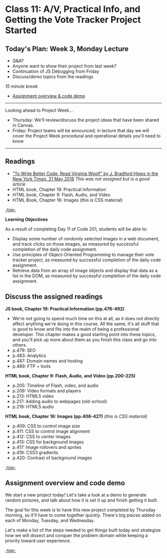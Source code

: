 # Class 11: A/V, Practical Info, and Getting the Vote Tracker Project Started

<a id="top"></a>
## Today's Plan: Week 3, Monday Lecture

- Q&A?
- Anyone want to show their project from last week?
- Continuation of JS Debugging from Friday
- Discuss/demo topics from the readings

*15 minute break*

- [Assignment overview & code demo](#code)

---

Looking ahead to Project Week...

- Thursday: We'll review/discuss the project ideas that have been shared in Canvas.
- Friday: Project teams will be announced; in lecture that day we will cover the Project Week procedural and operational details you'll need to know

---

## Readings

- ["To Write Better Code, Read Virginia Woolf" by J. Bradford Hipps in the New York Times, 21 May 2016](http://www.nytimes.com/2016/05/22/opinion/sunday/to-write-software-read-novels.html) *This was not assigned but is a good article*
- HTML book, Chapter 19: Practical Information
- HTML book, Chapter 9: Flash, Audio, and Video
- HTML Book, Chapter 16: Images (this is CSS material)

[-top-](#top)

**Learning Objectives**

As a result of completing Day 11 of Code 201, students will be able to:

- Display some number of randomly selected images in a web document, and track clicks on those images, as measured by successful completion of the daily code assignment.
- Use principles of Object-Oriented Programming to manage their vote tracker project, as measured by successful completion of the daily code assignment.
- Retrieve data from an array of image objects and display that data as a list in the DOM, as measured by successful completion of the daily code assignment.

<a id="readings"></a>
## Discuss the assigned readings


**JS book, Chapter 19: Practical Information (pp.476-492)**

- We're not going to spend much time on this at all, as it does not directly affect anything we're doing in this course. All the same, it's all stuff that is good to know and fits into the realm of being a professional developer. This chapter makes a good starting point into these topics, and you'll pick up more about them as you finish this class and go into others.
- p.479: SEO
- p.483: Analytics
- p.487: Domain names and hosting
- p.489: FTP + tools

**HTML book, Chapter 9: Flash, Audio, and Video (pp.200-225)**

- p.205: Timeline of Flash, video, and audio
- p.209: Video formats and players
- p.213: HTML5 video
- p.217: Adding audio to webpages (old-school)
- p.219: HTML5 audio

**HTML book, Chapter 16: Images (pp.406-427)** *(this is CSS material)*

- p.409: CSS to control image size
- p.411: CSS to control image alignment
- p.412: CSS to center images
- p.413: CSS for background images
- p.417: Image rollovers and sprites
- p.419: CSS3 gradients
- p.420: Contrast of background images

[-top-](#top)

<a id="code"></a>
## Assignment overview and code demo

We start a new project today! Let's take a look at a demo to generate random pictures, and talk about how it is set it up and finish getting it built.

The goal for this week is to have this new project completed by Thursday morning, so it'll have to come together quickly. There's big pieces added on each of Monday, Tuesday, and Wednesday.

Let's make a list of the steps needed to get things built today and strategize how we will dissect and conquer the problem domain while keeping a priority toward user experience.

[-top-](#top)
